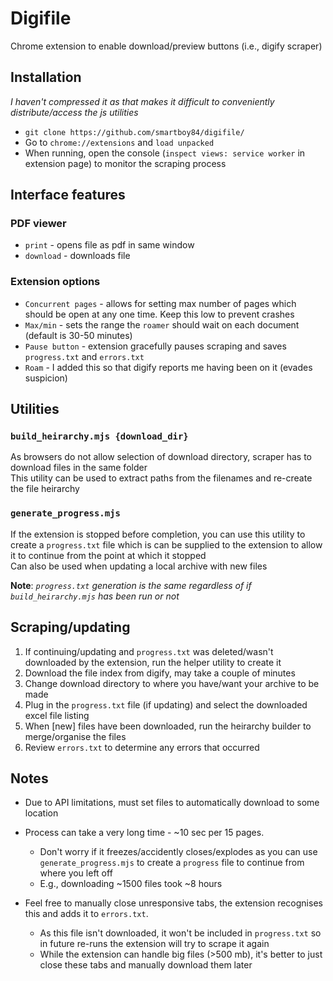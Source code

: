# Digifile
Chrome extension to enable download/preview buttons (i.e., digify scraper)

## Installation
*I haven't compressed it as that makes it difficult to conveniently distribute/access the js utilities* 
- `git clone https://github.com/smartboy84/digifile/`  
- Go to `chrome://extensions` and `load unpacked`  
- When running, open the console (`inspect views: service worker` in extension page) to monitor the scraping process   

## Interface features
### PDF viewer
- `print` - opens file as pdf in same window
- `download` - downloads file  
### Extension options
- `Concurrent pages` - allows for setting max number of pages which should be open at any one time. Keep this low to prevent crashes   
- `Max/min` - sets the range the `roamer` should wait on each document (default is 30-50 minutes)
- `Pause button` - extension gracefully pauses scraping and saves `progress.txt` and `errors.txt`
- `Roam` - I added this so that digify reports me having been on it (evades suspicion)

## Utilities
### `build_heirarchy.mjs {download_dir}`
As browsers do not allow selection of download directory, scraper has to download files in the same folder   
This utility can be used to extract paths from the filenames and re-create the file heirarchy

### `generate_progress.mjs`
If the extension is stopped before completion, you can use this utility to create a `progress.txt` file which is can be supplied to the extension to allow it to continue from the point at which it stopped   
Can also be used when updating a local archive with new files 

**Note**: *`progress.txt` generation is the same regardless of if `build_heirarchy.mjs` has been run or not*

## Scraping/updating
1. If continuing/updating and `progress.txt` was deleted/wasn't downloaded by the extension, run the helper utility to create it  
2. Download the file index from digify, may take a couple of minutes   
4. Change download directory to where you have/want your archive to be made   
3. Plug in the `progress.txt` file (if updating) and select the downloaded excel file listing
4. When [new] files have been downloaded, run the heirarchy builder to merge/organise the files
5. Review `errors.txt` to determine any errors that occurred 

## Notes

* Due to API limitations, must set files to automatically download to some location

* Process can take a very long time - ~10 sec per 15 pages. 
    - Don't worry if it freezes/accidently closes/explodes as you can use `generate_progress.mjs` to create a `progress` file to continue from where you left off
    - E.g., downloading ~1500 files took ~8 hours


* Feel free to manually close unresponsive tabs, the extension recognises this and adds it to `errors.txt`. 
    - As this file isn't downloaded, it won't be included in `progress.txt` so in future re-runs the extension will try to scrape it again  
    - While the extension can handle big files (>500 mb), it's better to just close these tabs and manually download them later

